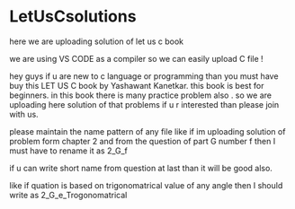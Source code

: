 # LetUsCsolutions
here we are uploading solution of let us c book

we are using VS CODE as a compiler so we can easily upload C file !

hey guys if u are new to c language or programming than you must have buy this LET US C book by Yashawant Kanetkar. this book is best for beginners.
in this book there is many practice problem also . so we are uploading here solution of that problems if u r interested than please join with us.

please maintain the name pattern of any file like if im uploading solution of problem form chapter 2 and from the question  of part G number f then I must have to rename it as 2_G_f 

if u can write short name from question at last than it will be good also.

like if quation is based on trigonomatrical value of any angle then I should write as 2_G_e_Trogonomatrical
